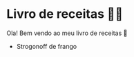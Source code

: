 # Livro de receitas :man_cook:



Ola! Bem vendo ao meu livro de receitas :wave:

- Strogonoff de frango